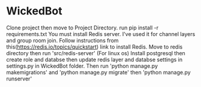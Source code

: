 # WickedBot
Clone project then move to Project Directory.
run pip install -r requirements.txt
You must install Redis server. I've used it for channel layers and group room join.
Follow instructions from this(https://redis.io/topics/quickstart) link to install Redis.
Move to redis directory then run 'src/redis-server'
(For linux os)
Install postgresql then create role and databse then update redis layer and databse settings in settings.py in WickedBot folder.
Then run 'python manage.py makemigrations' and 
'python manage.py migrate' then 'python manage.py runserver'
